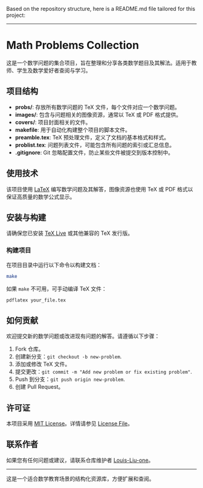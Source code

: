 

Based on the repository structure, here is a README.md file tailored for this project:

---

# Math Problems Collection

这是一个数学问题的集合项目，旨在整理和分享各类数学题目及其解法。适用于教师、学生及数学爱好者查阅与学习。

## 项目结构

- **probs/**: 存放所有数学问题的 TeX 文件，每个文件对应一个数学问题。
- **images/**: 包含与问题相关的图像资源，通常以 TeX 或 PDF 格式提供。
- **covers/**: 项目封面相关的文件。
- **makefile**: 用于自动化构建整个项目的脚本文件。
- **preamble.tex**: TeX 预处理文件，定义了文档的基本格式和样式。
- **problist.tex**: 问题列表文件，可能包含所有问题的索引或汇总信息。
- **.gitignore**: Git 忽略配置文件，防止某些文件被提交到版本控制中。

## 使用技术

该项目使用 [LaTeX](https://www.latex-project.org/) 编写数学问题及其解答，图像资源也使用 TeX 或 PDF 格式以保证高质量的数学公式显示。

## 安装与构建

请确保您已安装 [TeX Live](https://www.tug.org/texlive/) 或其他兼容的 TeX 发行版。

### 构建项目

在项目目录中运行以下命令以构建文档：

```bash
make
```

如果 `make` 不可用，可手动编译 TeX 文件：

```bash
pdflatex your_file.tex
```

## 如何贡献

欢迎提交新的数学问题或改进现有问题的解答。请遵循以下步骤：

1. Fork 仓库。
2. 创建新分支：`git checkout -b new-problem`.
3. 添加或修改 TeX 文件。
4. 提交更改：`git commit -m "Add new problem or fix existing problem"`.
5. Push 到分支：`git push origin new-problem`.
6. 创建 Pull Request。

## 许可证

本项目采用 [MIT License](https://opensource.org/licenses/MIT)。详情请参见 [License File](LICENSE)。

## 联系作者

如果您有任何问题或建议，请联系仓库维护者 [Louis-Liu-one](https://gitee.com/Louis-Liu-one)。

--- 

这是一个适合数学教育场景的结构化资源库，方便扩展和查阅。